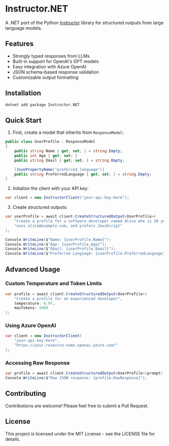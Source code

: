 # Instructor.NET

A .NET port of the Python [Instructor](https://github.com/567-labs/instructor) library for structured outputs from large language models.

## Features

- Strongly typed responses from LLMs
- Built-in support for OpenAI's GPT models
- Easy integration with Azure OpenAI
- JSON schema-based response validation
- Customizable output formatting

## Installation

```bash
dotnet add package Instructor.NET
```

## Quick Start

1. First, create a model that inherits from `ResponseModel`:

```csharp
public class UserProfile : ResponseModel
{
    public string Name { get; set; } = string.Empty;
    public int Age { get; set; }
    public string Email { get; set; } = string.Empty;

    [JsonPropertyName("preferred_language")]
    public string PreferredLanguage { get; set; } = string.Empty;
}
```

2. Initialize the client with your API key:

```csharp
var client = new InstructorClient("your-api-key-here");
```

3. Create structured outputs:

```csharp
var userProfile = await client.CreateStructuredOutput<UserProfile>(
    "Create a profile for a software developer named Alice who is 28 years old, " +
    "uses alice@example.com, and prefers JavaScript"
);

Console.WriteLine($"Name: {userProfile.Name}");
Console.WriteLine($"Age: {userProfile.Age}");
Console.WriteLine($"Email: {userProfile.Email}");
Console.WriteLine($"Preferred Language: {userProfile.PreferredLanguage}");
```

## Advanced Usage

### Custom Temperature and Token Limits

```csharp
var profile = await client.CreateStructuredOutput<UserProfile>(
    "Create a profile for an experienced developer",
    temperature: 0.9f,
    maxTokens: 1000
);
```

### Using Azure OpenAI

```csharp
var client = new InstructorClient(
    "your-api-key-here",
    "https://your-resource-name.openai.azure.com/"
);
```

### Accessing Raw Response

```csharp
var profile = await client.CreateStructuredOutput<UserProfile>(prompt);
Console.WriteLine($"Raw JSON response: {profile.RawResponse}");
```

## Contributing

Contributions are welcome! Please feel free to submit a Pull Request.

## License

This project is licensed under the MIT License - see the LICENSE file for details.
